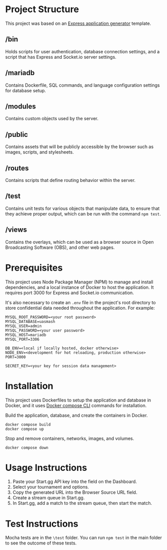 # Project Structure

This project was based on an [Express application generator](https://expressjs.com/en/starter/generator.html) template.

## /bin

Holds scripts for user authentication, database connection settings, and a script that has Express and Socket.io server settings.

## /mariadb

Contains Dockerfile, SQL commands, and language configuration settings for database setup.

## /modules

Contains custom objects used by the server.

## /public

Contains assets that will be publicly accessible by the browser such as images, scripts, and stylesheets.

## /routes

Contains scripts that define routing behavior within the server.

## /test

Contains unit tests for various objects that manipulate data, to ensure that they achieve proper output, which can be run with the command ```npm test```.

## /views

Contains the overlays, which can be used as a browser source in Open Broadcasting Software (OBS), and other web pages.

# Prerequisites

This project uses Node Package Manager (NPM) to manage and install dependencies, and a local instance of Docker to host the application. It requires port 3000 for Express and Socket.io communication. 

It's also necessary to create an ```.env``` file in the project's root directory to store confidential data needed throughout the application. For example:
```
MYSQL_ROOT_PASSWORD=<your root password>
MYSQL_DATABASE=uasmash
MYSQL_USER=admin
MYSQL_PASSWORD=<your user password>
MYSQL_HOST=mariadb
MYSQL_PORT=3306

DB_ENV=<local if locally hosted, docker otherwise>
NODE_ENV=<development for hot reloading, production otherwise>
PORT=3000

SECRET_KEY=<your key for session data management>
```

# Installation

This project uses Dockerfiles to setup the application and database in Docker, and it uses [Docker compose CLI](https://docs.docker.com/compose/reference/) commands for installation.

Build the application, database, and create the containers in Docker.
```
docker compose build
docker compose up
```

Stop and remove containers, networks, images, and volumes.
```
docker compose down
```

# Usage Instructions

1. Paste your Start.gg API key into the field on the Dashboard.
2. Select your tournament and options.
3. Copy the generated URL into the Browser Source URL field.
4. Create a stream queue in Start.gg.
5. In Start.gg, add a match to the stream queue, then start the match.

# Test Instructions

Mocha tests are in the ```\test``` folder. You can run ```npm test``` in the main folder to see the outcome of these tests.